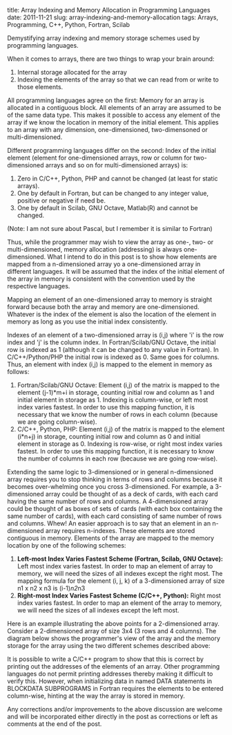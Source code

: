 title: Array Indexing and Memory Allocation in Programming Languages
date: 2011-11-21
slug: array-indexing-and-memory-allocation
tags: Arrays, Programming, C++, Python, Fortran, Scilab


Demystifying array indexing and memory storage schemes used by programming languages.<!-- PELICAN_END_SUMMARY -->

When it comes to arrays, there are two things to wrap your brain around:

1. Internal storage allocated for the array
2. Indexing the elements of the array so that we can read from or write to those elements.

All programming languages agree on the first: Memory for an array is allocated in a contiguous block. All elements of an array are assumed to be of the same data type. This makes it possible to access any element of the array if we know the location in memory of the initial element. This applies to an array with any dimension, one-dimensioned, two-dimensoned or multi-dimensioned.

Different programming languages differ on the second: Index of the initial element (element for one-dimensioned arrays, row or column for two-dimensioned arrays and so on for multi-dimensioned arrays) is:

1. Zero in C/C++, Python, PHP and cannot be changed (at least for static arrays).
2. One by default in Fortran, but can be changed to any integer value, positive or negative if need be.
3. One by default in Scilab, GNU Octave, Matlab(R) and cannot be changed.

(Note: I am not sure about Pascal, but I remember it is similar to Fortran)

Thus, while the programmer may wish to view the array as one-, two- or multi-dimensioned, memory allocation (addressing) is always one-dimensioned. What I intend to do in this post is to show how elements are mapped from a n-dimensioned array yo a one-dimensioned array in different languages. It will be assumed that the index of the initial element of the array in memory is consistent with the convention used by the respective languages.

Mapping an element of an one-dimensioned array to memory is straight forward because both the array and memory are one-dimensioned. Whatever is the index of the element is also the location of the element in memory as long as you use the initial index consistently.

Indexes of an element of a two-dimensioned array is (i,j) where 'i' is the row index and 'j' is the column index. In Fortran/Scilab/GNU Octave, the initial row is indexed as 1 (although it can be changed to any value in Fortran). In C/C++/Python/PHP the initial row is indexed as 0. Same goes for columns. Thus, an element with index (i,j) is mapped to the element in memory as follows:

1. Fortran/Scilab/GNU Octave: Element (i,j) of the matrix is mapped to the element (j-1)*m+i in storage, counting initial row and column as 1 and initial element in storage as 1. Indexing is column-wise, or left most index varies fastest. In order to use this mapping function, it is necessary that we know the number of rows in each column (because we are going column-wise).
2. C/C++, Python, PHP: Element (i,j) of the matrix is mapped to the element (i*n+j) in storage, counting initial row and column as 0 and initial element in storage as 0. Indexing is row-wise, or right most index varies fastest. In order to use this mapping function, it is necessary to know the number of columns in each row (because we are going row-wise).

Extending the same logic to 3-dimensioned or in general n-dimensioned array requires you to stop thinking in terms of rows and columns because it becomes over-whelming once you cross 3-dimensioned. For example, a 3-dimensioned array could be thought of as a deck of cards, with each card having the same number of rows and columns. A 4-dimensioned array could be thought of as boxes of sets of cards (with each box containing the same number of cards), with each card consisting of same number of rows and columns. Whew! An easier approach is to say that an element in an n-dimensioned array requires n-indexes. These elements are stored contiguous in memory. Elements of the array are mapped to the memory location by one of the following schemes:

1. **Left-most Index Varies Fastest Scheme (Fortran, Scilab, GNU Octave):** Left most index varies fastest. In order to map an element of array to memory, we will need the sizes of all indexes except the right most. The mapping formula for the element (i, j, k) of a 3-dimensioned array of size n1 x n2 x n3 is (i-1)*n2*n3
2. **Right-most Index Varies Fastest  Scheme (C/C++, Python):** Right most index varies fastest. In order to map an element of the array to memory, we will need the sizes of all indexes except the left most.

Here is an example illustrating the above points for a 2-dimensioned array. Consider a 2-dimensioned array of size 3x4 (3 rows and 4 columns). The diagram below shows the programmer's view of the array and the memory storage for the array using the two different schemes described above:


It is possible to write a C/C++ program to show that this is correct by printing out the addresses of the elements of an array. Other programming languages do not permit printing addresses thereby making it difficult to verify this. However, when initializing data in named DATA statements in BLOCKDATA SUBPROGRAMS in Fortran requires the elements to be entered column-wise, hinting at the way the array is stored in memory.

Any corrections and/or improvements to the above discussion are welcome and will be incorporated either directly in the post as corrections or left as comments at the end of the post.